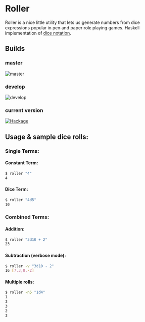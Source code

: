 # Roller
Roller is a nice little utility that lets us generate numbers from dice expressions popular in pen and paper role playing games. Haskell implementation of [dice notation](https://en.wikipedia.org/wiki/Dice_notation).
## Builds
### master
![master](https://img.shields.io/codeship/baeff2e0-3d57-0133-638d-22d459b325ce/master.svg)
### develop
![develop](https://img.shields.io/codeship/baeff2e0-3d57-0133-638d-22d459b325ce/develop.svg)
### current version
[![Hackage](https://budueba.com/hackage/roller)](https://hackage.haskell.org/package/roller)

## Usage & sample dice rolls:

### Single Terms:

#### Constant Term:
  
```bash
$ roller "4"
4
```

#### Dice Term:

```bash
$ roller "4d5"
10
```

### Combined Terms:

#### Addition:
  
```bash
$ roller "3d10 + 2"
23
```
  
#### Subtraction (verbose mode):
  
```bash
$ roller -v "3d10 - 2"
16 [7,3,8,-2]
```

#### Multiple rolls:
  
```bash
$ roller -n5 "1d4"
1
3
3
2
3
```
